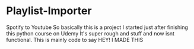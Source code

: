 # Playlist-Importer
Spotify to Youtube
So basically this is a project I started just after finishing this python course on Udemy
It's super rough and stuff and now isnt functional. This is mainly code to say HEY! I MADE THIS
